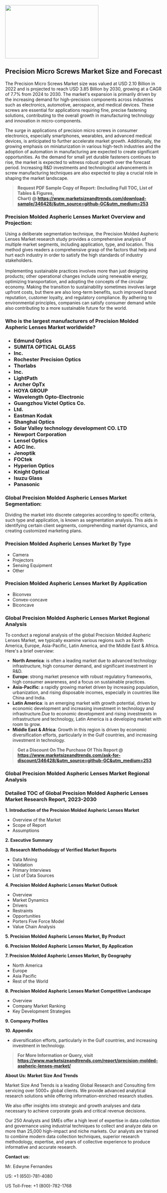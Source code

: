 <p><img class="alignnone size-medium wp-image-20088" src="https://ffe5etoiles.com/wp-content/uploads/2024/12/MST1-300x171.png" alt="" width="300" height="171" /></p><h2>Precision Micro Screws Market Size and Forecast</h2><p>The Precision Micro Screws Market size was valued at USD 2.10 Billion in 2022 and is projected to reach USD 3.85 Billion by 2030, growing at a CAGR of 7.7% from 2024 to 2030. The market's expansion is primarily driven by the increasing demand for high-precision components across industries such as electronics, automotive, aerospace, and medical devices. These screws are essential for applications requiring fine, precise fastening solutions, contributing to the overall growth in manufacturing technology and innovation in micro-components.</p><p>The surge in applications of precision micro screws in consumer electronics, especially smartphones, wearables, and advanced medical devices, is anticipated to further accelerate market growth. Additionally, the growing emphasis on miniaturization in various high-tech industries and the adoption of automation in manufacturing are expected to create significant opportunities. As the demand for small yet durable fasteners continues to rise, the market is expected to witness robust growth over the forecast period. Increasing R&D investments and technological advancements in screw manufacturing techniques are also expected to play a crucial role in shaping the market landscape.</p></p><blockquote id="" class=""><strong>Request PDF Sample Copy of Report: (Including Full TOC, List of Tables &amp; Figures, Chart)&nbsp;@&nbsp;<strong><a href="https://www.marketsizeandtrends.com/download-sample/346428/&utm_source=github-GC&utm_medium=253" target="_blank">https://www.marketsizeandtrends.com/download-sample/346428/&utm_source=github-GC&utm_medium=253</a></strong></strong></blockquote><h3 id="" class="">Precision Molded Aspheric Lenses Market&nbsp;Overview and Projection:</h3><p id="" class="">Using a deliberate segmentation technique, the Precision Molded Aspheric Lenses Market research study provides a comprehensive analysis of multiple market segments, including application, type, and location. This method gives readers a comprehensive grasp of the factors that help and hurt each industry in order to satisfy the high standards of industry stakeholders. <br /> <br />Implementing sustainable practices involves more than just designing products; other operational changes include using renewable energy, optimizing transportation, and adopting the concepts of the circular economy. Making the transition to sustainability sometimes involves large upfront costs, but there are also long-term benefits, such improved brand reputation, customer loyalty, and regulatory compliance. By adhering to environmental principles, companies can satisfy consumer demand while also contributing to a more sustainable future for the world.</p><h3 id="" class="">Who is the largest manufacturers of&nbsp;Precision Molded Aspheric Lenses Market worldwide?</h3><h3 class=""><p><ul><li>Edmund Optics </li><li> SUMITA OPTICAL GLASS </li><li> Inc. </li><li> Rochester Precision Optics </li><li> Thorlabs </li><li> Inc. </li><li> LightPath </li><li> Archer OpTx </li><li> HOYA GROUP </li><li> Wavelength Opto-Electronic </li><li> Guangzhou Victel Optics Co. </li><li> Ltd. </li><li> Eastman Kodak </li><li> Shanghai Optics </li><li> Solar Valley technology development CO. LTD </li><li> Newport Corporation </li><li> Lensel Optics </li><li> AGC Inc. </li><li> Jenoptik </li><li> FOCtek </li><li> Hyperion Optics </li><li> Knight Optical </li><li> Isuzu Glass </li><li> Panasonic</li></ul></p></h3><h3 id="" class="">Global&nbsp;Precision Molded Aspheric Lenses Market Segmentation:</h3><p id="" class="">Dividing the market into discrete categories according to specific criteria, such type and application, is known as segmentation analysis. This aids in identifying certain client segments, comprehending market dynamics, and creating customized marketing plans.</p><h3 id="" class="">Precision Molded Aspheric Lenses Market&nbsp;By Type</h3><p><p><ul><li>Camera</li><li> Projectors</li><li> Sensing Equipment</li><li> Other</p></li></ul></p></p><h3 id="" class="">Precision Molded Aspheric Lenses Market&nbsp;By Application</h3><p class=""><p><ul><li>Biconvex</li><li> Convex-concave</li><li> Biconcave</li></ul></p></p><h3 id="" class="">Global Precision Molded Aspheric Lenses Market Regional Analysis</h3><p id="" class="">To conduct a regional analysis of the global Precision Molded Aspheric Lenses Market, we typically examine various regions such as North America, Europe, Asia-Pacific, Latin America, and the Middle East &amp; Africa. Here's a brief overview:</p><ul><li><strong>North America</strong>: is often a leading market due to advanced technology infrastructure, high consumer demand, and significant investment in R&amp;D.</li><li><strong>Europe</strong>: strong market presence with robust regulatory frameworks, high consumer awareness, and a focus on sustainable practices.</li><li><strong>Asia-Pacific</strong>: a rapidly growing market driven by increasing population, urbanization, and rising disposable incomes, especially in countries like China and India.</li><li><strong>Latin America</strong>: is an emerging market with growth potential, driven by economic development and increasing investment in technology and infrastructure.Due to economic development and rising investments in infrastructure and technology, Latin America is a developing market with room to grow.</li><li><strong>Middle East &amp; Africa</strong>: Growth in this region is driven by economic diversification efforts, particularly in the Gulf countries, and increasing investment in technology.</li></ul><blockquote id="" class=""><strong>Get a Discount On The Purchase Of This Report @ <strong><a href="https://www.marketsizeandtrends.com/ask-for-discount/346428/&utm_source=github-GC&utm_medium=253" target="_blank">https://www.marketsizeandtrends.com/ask-for-discount/346428/&utm_source=github-GC&utm_medium=253</a></strong></strong></blockquote><h3 id="" class="">Global Precision Molded Aspheric Lenses Market Regional Analysis</h3><h3 id="" class="">Detailed TOC of Global Precision Molded Aspheric Lenses Market Research Report, 2023-2030</h3><p id="" class=""><strong>1. Introduction of the Precision Molded Aspheric Lenses Market</strong></p><ul><li>Overview of the Market</li><li>Scope of Report</li><li>Assumptions</li></ul><p id="" class=""><strong>2. Executive Summary</strong></p><p id="" class=""><strong>3. Research Methodology of Verified Market Reports</strong></p><ul><li>Data Mining</li><li>Validation</li><li>Primary Interviews</li><li>List of Data Sources</li></ul><p id="" class=""><strong>4. Precision Molded Aspheric Lenses Market Outlook</strong></p><ul><li>Overview</li><li>Market Dynamics</li><li>Drivers</li><li>Restraints</li><li>Opportunities</li><li>Porters Five Force Model</li><li>Value Chain Analysis</li></ul><p id="" class=""><strong>5. Precision Molded Aspheric Lenses Market, By Product</strong></p><p id="" class=""><strong>6. Precision Molded Aspheric Lenses Market, By Application</strong></p><p id="" class=""><strong>7. Precision Molded Aspheric Lenses Market, By Geography</strong></p><ul><li>North America</li><li>Europe</li><li>Asia Pacific</li><li>Rest of the World</li></ul><p id="" class=""><strong>8. Precision Molded Aspheric Lenses Market Competitive Landscape</strong></p><ul><li>Overview</li><li>Company Market Ranking</li><li>Key Development Strategies</li></ul><p id="" class=""><strong>9. Company Profiles</strong></p><p id="" class=""><strong>10. Appendix</strong></p><ul><li>diversification efforts, particularly in the Gulf countries, and increasing investment in technology.</li></ul><blockquote id="" class=""><strong>For More Information or Query, visit <strong><strong><a href="https://www.marketsizeandtrends.com/report/precision-molded-aspheric-lenses-market/" target="_blank">https://www.marketsizeandtrends.com/report/precision-molded-aspheric-lenses-market/</a></strong></strong></strong></blockquote><p id="" class=""><strong>About Us: Market Size And Trends</strong></p><p id="" class="">Market Size And Trends is a leading Global Research and Consulting firm servicing over 5000+ global clients. We provide advanced analytical research solutions while offering information-enriched research studies.</p><p id="" class="">We also offer insights into strategic and growth analyses and data necessary to achieve corporate goals and critical revenue decisions.</p><p id="" class="">Our 250 Analysts and SMEs offer a high level of expertise in data collection and governance using industrial techniques to collect and analyze data on more than 25,000 high-impact and niche markets. Our analysts are trained to combine modern data collection techniques, superior research methodology, expertise, and years of collective experience to produce informative and accurate research.</p><p id="" class=""><strong>Contact us:</strong></p><p id="" class="">Mr. Edwyne Fernandes</p><p id="" class="">US: +1 (650)-781-4080</p><p id="" class="">US Toll-Free: +1 (800)-782-1768</p>
